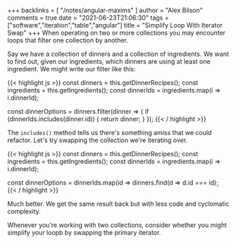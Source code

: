 +++
backlinks = [
  "/notes/angular-maxims"
]
author = "Alex Bilson"
comments = true
date = "2021-06-23T21:06:30"
tags = ["software","iteration","table","angular"]
title = "Simplify Loop With Iterator Swap"
+++
When operating on two or more collections you may encounter loops that filter one collection by another.

Say we have a collection of dinners and a collection of ingredients. We want to find out, given our ingredients, which dinners are using at least one ingredient. We might write our filter like this:

{{< highlight js >}}
const dinners = this.getDinnerRecipes();
const ingredients = this.getIngredients();
const dinnerIds = ingredients.map(i => i.dinnerId);

const dinnerOptions = dinners.filter(dinner => {
  if (dinnerIds.includes(dinner.id)) {
    return dinner;
  }
});
{{< / highlight >}}

The `includes()` method tells us there's something amiss that we could refactor. Let's try swapping the collection we're iterating over.

{{< highlight js >}}
const dinners = this.getDinnerRecipes();
const ingredients = this.getIngredients();
const dinnerIds = ingredients.map(i => i.dinnerId);

const dinnerOptions = dinnerIds.map(id => dinners.find(d => d.id === id);
{{< / highlight >}}

Much better. We get the same result back but with less code and cyclomatic complexity.

Whenever you're working with two collections, consider whether you might simplify your loopb by swapping the primary iterator.
